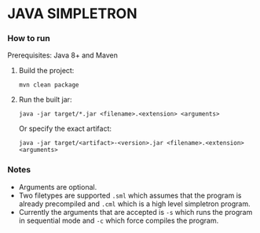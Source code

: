 # JAVA SIMPLETRON

### How to run

Prerequisites: Java 8+ and Maven

1. Build the project:
    ```
    mvn clean package
    ```
2. Run the built jar:
    ```
    java -jar target/*.jar <filename>.<extension> <arguments>
    ```
    Or specify the exact artifact:
    ```
    java -jar target/<artifact>-<version>.jar <filename>.<extension> <arguments>
    ```
### Notes

- Arguments are optional.
- Two filetypes are supported `.sml` which assumes that the program is already precompiled and `.cml` which is a high level simpletron program.
- Currently the arguments that are accepted is `-s` which runs the program in sequential mode and `-c` which force compiles the program.
